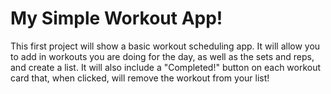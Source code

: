 # My Simple Workout App!

This first project will show a basic workout scheduling app. It will allow you to add in workouts you are doing for the day, as well as the sets and reps, and create a list. It will also include a "Completed!" button on each workout card that, when clicked, will remove the workout from your list! 
